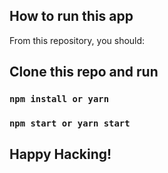 ## How to run this app

From this repository, you should:

## Clone this repo and run

### `npm install or yarn`

### `npm start or yarn start`

## Happy Hacking!
